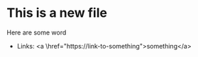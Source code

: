 # This is a new file
Here are some word

- Links: \<a \href=\"https://link-to-something\">something\</a>
